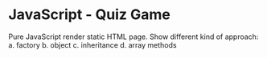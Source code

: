 # JavaScript - Quiz Game

Pure JavaScript render static HTML page.
Show different kind of approach:
 a. factory
 b. object
 c. inheritance
 d. array methods
